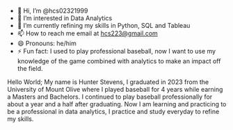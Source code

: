 - 👋 Hi, I’m @hcs02321999
- 👀 I’m interested in Data Analytics
- 🌱 I’m currently refining my skills in Python, SQL and Tableau
- 📫 How to reach me email at hcs223@gmail.com
- 😄 Pronouns: he/him
- ⚡ Fun fact: I used to play professional baseball, now I want to use my knowledge of the game combined with analytics to make an impact off the field.

<!---
hcs02321999/hcs02321999 is a ✨ special ✨ repository because its `README.md` (this file) appears on your GitHub profile.
You can click the Preview link to take a look at your changes.
--->
Hello World;
My name is Hunter Stevens, I graduated in 2023 from the University of Mount Olive where I played baseball for 4 years while earning a Masters and Bachelors.
I continued to play baseball professionally for about a year and a half after graduating.
Now I am learning and practicing to be a professional in data analytics, I practice and study everyday to refine my skills.
